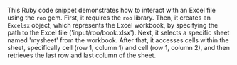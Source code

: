 This Ruby code snippet demonstrates how to interact with an Excel file using the `roo` gem. First, it requires the `roo` library. Then, it creates an `Excelsx` object, which represents the Excel workbook, by specifying the path to the Excel file ('input/roo/book.xlsx'). Next, it selects a specific sheet named 'mysheet' from the workbook. After that, it accesses cells within the sheet, specifically cell (row 1, column 1) and cell (row 1, column 2), and then retrieves the last row and last column of the sheet.


